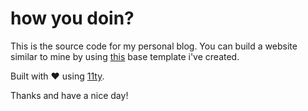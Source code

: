 # how you doin?

This is the source code for my personal blog.
You can build a website similar to mine by using [this](https://github.com/arpitbatra123/eleventy-blog-mnml) base template i've created.

Built with ❤️ using [11ty](https://www.11ty.dev/docs/).

Thanks and have a nice day!
